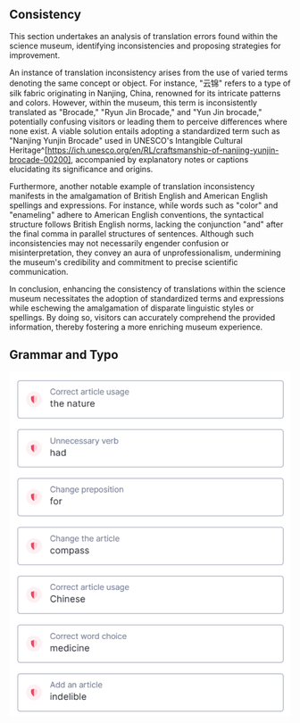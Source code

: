## Consistency

This section undertakes an analysis of translation errors found within the science museum, identifying inconsistencies and proposing strategies for improvement.

An instance of translation inconsistency arises from the use of varied terms denoting the same concept or object. For instance, "云锦" refers to a type of silk fabric originating in Nanjing, China, renowned for its intricate patterns and colors. However, within the museum, this term is inconsistently translated as "Brocade," "Ryun Jin Brocade," and "Yun Jin brocade," potentially confusing visitors or leading them to perceive differences where none exist. A viable solution entails adopting a standardized term such as "Nanjing Yunjin Brocade" used in UNESCO's Intangible Cultural Heritage^[https://ich.unesco.org/en/RL/craftsmanship-of-nanjing-yunjin-brocade-00200], accompanied by explanatory notes or captions elucidating its significance and origins.

Furthermore, another notable example of translation inconsistency manifests in the amalgamation of British English and American English spellings and expressions. For instance, while words such as "color" and "enameling" adhere to American English conventions, the syntactical structure follows British English norms, lacking the conjunction "and" after the final comma in parallel structures of sentences. Although such inconsistencies may not necessarily engender confusion or misinterpretation, they convey an aura of unprofessionalism, undermining the museum's credibility and commitment to precise scientific communication.

In conclusion, enhancing the consistency of translations within the science museum necessitates the adoption of standardized terms and expressions while eschewing the amalgamation of disparate linguistic styles or spellings. By doing so, visitors can accurately comprehend the provided information, thereby fostering a more enriching museum experience.

## Grammar and Typo

![alt text](image.png)